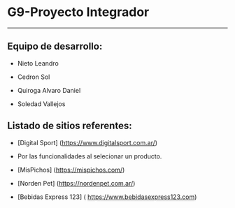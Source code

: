 # G9-Proyecto Integrador

<!-- --------------------------------------------------------------------- -->
___

## Equipo de desarrollo:

- Nieto Leandro

- Cedron Sol

- Quiroga Alvaro Daniel

- Soledad Vallejos

## Listado de sitios referentes:
 - [Digital Sport] (https://www.digitalsport.com.ar/) 

- Por las funcionalidades al selecionar un producto.

- [MisPichos] (https://mispichos.com/)

- [Norden Pet] (https://nordenpet.com.ar/)

- [Bebidas Express 123] (
https://www.bebidasexpress123.com)
